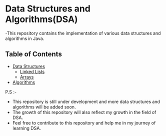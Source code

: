 # Data Structures and Algorithms(DSA)

-This repository contains the implementation of various data structures and algorithms in Java.

## Table of Contents

- [Data Structures](./Data%20Structures/)
  - [Linked Lists](./Data%20Structures/Linked_Lists/)
  - [Arrays](./Data%20Structures/Arrays/)
- [Algorithms](./Algorithms/)
    

P.S :-
- This repository is still under development and more data structures and algorithms will be added soon.
- The growth of this repository will also reflect my growth in the field of DSA.
- Feel free to contribute to this repository and help me in my journey of learning DSA.


